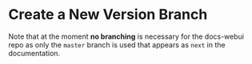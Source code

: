 # Create a New Version Branch

Note that at the moment **no branching** is necessary for the docs-webui repo as only the `master` branch is used that appears as `next` in the documentation.

<!--
(prepared if we want to versionize webui docs)
**Step 1: This will create and configure the new `5.x` branch properly**

1.  Go to the settings of this repository and check/change the protection of the branch list so that
    the upcoming `5.x` branch can get pushed.
2.  Create a new `5.x` branch based on latest `origin/master`
3.  Copy the `.drone.star` file from the _former_ `5.x-1` branch
    (it contains the correct branch specific setup rules and replaces the current one coming from master)
4.  In `.drone.star` set `latest_version` to `5.x` (on top in section `def main(ctx)`).
5.  Check in `site.yml` in section `content.sources`: that the following value is set: `- url: .` and in `content.sources.url` the following value is set: `- HEAD`.
6.  In `antora.yml`, set the `version:` key on top to the same as the branch name like `5.x`
7.  In `antora.yml`, in section `asciidoc.attributes`, DO NOT adjust relevant `-version` keys. They are only used for local building.
8.  In `site.yml`, in section `asciidoc.attributes`, DO NOT adjust relevant `-version` keys. They are only used for local building and will be correctly set in the docs repo when doing a full build.
9.  Run a build by entering `yarn antora-local`. No build errors should occur.
10.  Commit the changes and push the new `5.x` branch. This makes the branch available for futher processing. DO NOT CREATE A PR!

**Step 2: This will configure the master branch properly to use the new `5.x` branch**

11. Create new `changes_necessary_for_5.x` branch based on latest `origin/master`.
12. In `.drone.star` set `latest_version` to `5.x` (on top in section `def main(ctx)`).
13. In `antora.yml`, check if the `version:` key is set to `next`.
14. In `site.yml` and in `antora.yml`, DO NOT adjust relevant `-version` keys.
15. Run a build by entering `yarn antora`. No build errors or warnings should occur.
16. Commit changes and push them. (Check the branch protection rules upfront so that the push passes.)
17. Create a Pull Request and see the text suggestion at the bottom. When CI is green, all is done correctly. Merge the PR to master when the 5.x branch is close to be released.

**Step 3: Protection and Renaming**

18. Go to the settings of this repository and change the protection of the branch list so that
    the `5.x` branch gets protected.
19. Unprotect the `5.x-2` branch and rename it to `x_archived_5.x-2`. Note that this step can be postponed if needed. Note that after renaming, local building cant be done anymore.

**Step 4: Changes in the Docs Repo**

20. In `site.yml` of the [docs](https://github.com/owncloud/docs/blob/master/site.yml) repo, adjust all `-version` keys in section `attributes` related to this repo according the new and former releases. Note that the values MUST NOT contain the trailing `@`. (The trailing @ character allows the value to be overwritten like from the corresponding `antora.yml` file which is only necessary for local building the corresponding docs-xxx repo.) Note that merging that PR should be _close before_ publishing the relevant code release.

**Step 5: Set URI `latest` Path Part to 5.x**

21. Nothing needs to be done there. The moment when the new server release gets tagged - which is part of the release process - `latest` will be automatically set to the tagged release number. This should work automatically. If not, sysadmins need to be informed to updated the underlying process.

**Text Suggestion for Step 2**

The following text is a copy/paste suggestion for the PR in step 2, replace the branch numbers accordingly:
```
These are the changes necessary to finalize the creation of the 5.x branch.

* The 5.x branch is already pushed and prepared and is included in the branch protection rules.

* When 5.x (core) is finally out, the 5.x-2 branch can be archived, see step 3 in [Create a New Version Branch](https://github.com/owncloud/docs-webui/blob/master/docs/new-version-branch.md)

* Note, that the 5.x branch in this repo is already created, but the `latest` pointer on the web will be set to it automatically when the tag in core is set. This means, that in the docs homepage, `latest` will point to 5.x-1 until the tag in core is set accordingly. When merging this PR, 5.x-2 will be dropped from the web.

* Note that this PR must be merged **before** the 5.x tag in core is set to avoid a 404 for `latest`.

* Note before merging this PR, we should take care that 5.x-2 has all necessary changes merged.

@kullmann fyi

@mmattel @EParzefall @phil-davis
Post merging this, we need to backport all relevant changes to 5.x
```

-->
